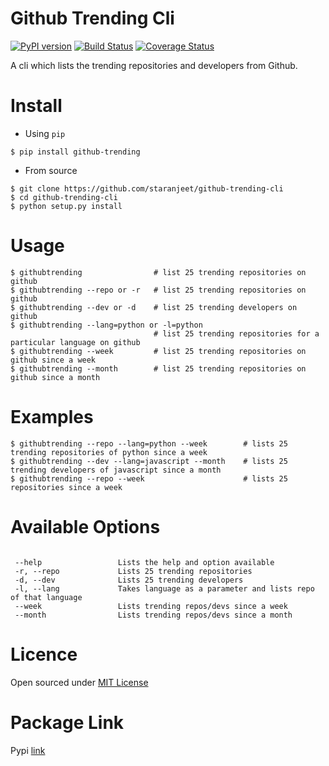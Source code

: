 Github Trending Cli
===================

[![PyPI version](https://badge.fury.io/py/github-trending.svg)](https://badge.fury.io/py/github-trending) [![Build Status](https://travis-ci.org/staranjeet/github-trending-cli.svg?branch=master)](https://travis-ci.org/staranjeet/github-trending-cli) [![Coverage Status](https://coveralls.io/repos/github/staranjeet/github-trending-cli/badge.svg?branch=master)](https://coveralls.io/github/staranjeet/github-trending-cli?branch=master)

A cli which lists the trending repositories and developers from Github.

Install
=======

* Using `pip`
```
$ pip install github-trending
```

* From source

```
$ git clone https://github.com/staranjeet/github-trending-cli
$ cd github-trending-cli
$ python setup.py install
```

Usage
=====

```
$ githubtrending 				# list 25 trending repositories on github
$ githubtrending --repo or -r   # list 25 trending repositories on github
$ githubtrending --dev or -d    # list 25 trending developers on github
$ githubtrending --lang=python or -l=python
                                # list 25 trending repositories for a particular language on github
$ githubtrending --week         # list 25 trending repositories on github since a week
$ githubtrending --month        # list 25 trending repositories on github since a month

```

Examples
=========

```
$ githubtrending --repo --lang=python --week        # lists 25 trending repositories of python since a week
$ githubtrending --dev --lang=javascript --month    # lists 25 trending developers of javascript since a month
$ githubtrending --repo --week                      # lists 25 repositories since a week
```

Available Options
=================

```

 --help 				Lists the help and option available
 -r, --repo 			Lists 25 trending repositories
 -d, --dev 				Lists 25 trending developers
 -l, --lang             Takes language as a parameter and lists repo of that language
 --week                 Lists trending repos/devs since a week
 --month                Lists trending repos/devs since a month

```

Licence
====
Open sourced under [MIT License](LICENSE.txt)

Package Link
============

Pypi [link](https://pypi.python.org/pypi/github-trending)
